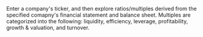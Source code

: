 Enter a company's ticker, and then explore ratios/multiples derived from the specified comapny's financial statement and balance sheet. 
Multiples are categorized into the following: liquidity, efficiency, leverage, profitability, growth & valuation, and turnover.

